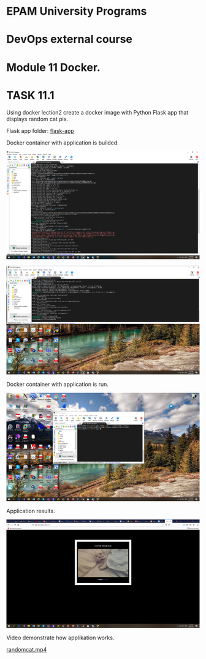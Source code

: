 # EPAM University Programs

# DevOps external course

# Module 11   Docker.

# TASK 11.1

Using docker lection2 create a docker image with Python Flask app that displays random cat pix.

Flask app folder: [flask-app](./flask-app)

Docker container with application is builded.

![alt task11.1.1_build_container.jpg](task11.1.1_build_container.jpg)

![alt task11.1.2_build_container.jpg](task11.1.2_build_container.jpg)

Docker container with application is run.

![alt task11.1.3_run_container.jpg](task11.1.3_run_container.jpg)

Application results.

![alt task11.1.4_results.jpg](task11.1.4_results.jpg)

Video demonstrate how applikation works.

[randomcat.mp4](./randomcat.mp4)

